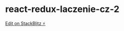 # react-redux-laczenie-cz-2

[Edit on StackBlitz ⚡️](https://stackblitz.com/edit/react-redux-laczenie-cz-2)
